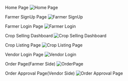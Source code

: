 Home Page
![Home Page](https://github.com/user-attachments/assets/3dc14d23-e56a-452c-955f-d2e97113079c)

Farmer SignUp Page
![Farmer SignUp](https://github.com/user-attachments/assets/3ee3cdfc-021d-4b6d-950a-0b4b728e121d)

Farmer Login Page
![Farmer Login](https://github.com/user-attachments/assets/ec405cbb-9724-481c-8e44-0b2e4598dc68)

Crop Selling Dashboard
![Crop Selling Dashboard](https://github.com/user-attachments/assets/6692ae57-97a8-4bcd-9d9b-7155678d2be7)

Crop Listing Page
![Crop Listing Page](https://github.com/user-attachments/assets/e480e23f-5272-4bca-adc1-9a65a3996962)

Vendor Login Page
![Vendor Login](https://github.com/user-attachments/assets/aae41f9f-5c00-41d8-9834-141fa7d87c7a)

Order Page(Farmer Side)
![OrderPage](https://github.com/user-attachments/assets/f282cfdd-c783-4ae1-8ae1-762c267d66ef)

Order Approval Page(Vendor Side)
![Order Approval Page](https://github.com/user-attachments/assets/13a0893f-c19e-42af-83ea-eb581ee09bf9)
